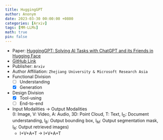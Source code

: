 ```yaml
---
title: HuggingGPT
author: Anonym
date: 2023-03-30 00:00:00 +0800
categories: [Arxiv]
tags: [MM-LLMs]
math: true
pin: false
---
```


- Paper: [HuggingGPT: Solving AI Tasks with ChatGPT and its Friends in Hugging Face](https://arxiv.org/abs/2303.17580)
- [GitHub Link](https://github.com/microsoft/JARVIS)
- Publisher: `Arxiv`
- Author Affiliation: `Zhejiang University & Microsoft Research Asia`
- Functional Division
  + [ ] Understanding
  + [x] Generation
- Design Division
  + [x] Tool-using
  + [ ] End-to-end
- Input Modalities $\rightarrow$ Output Modalities <br />(I: Image, V: Video, A: Audio, 3D: Point Cloud, T: Text, I<sub>D</sub>: Document understanding, I<sub>B</sub>: Output bounding box, I<sub>M</sub>: Output segmentation mask, I<sub>R</sub>: Output retrieved images)
  + I+V+A+T $\rightarrow$ I+V+A+T
